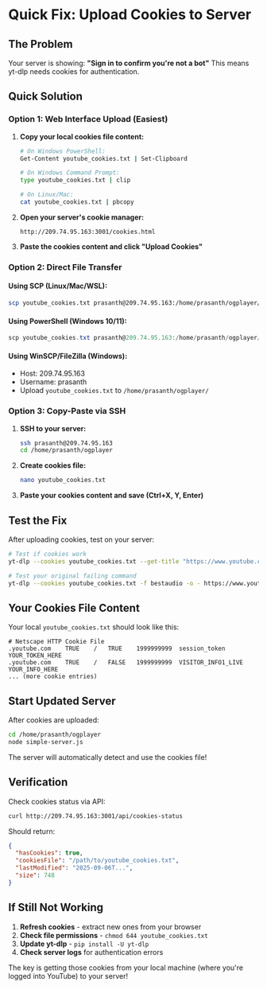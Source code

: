 # Quick Fix: Upload Cookies to Server

## The Problem
Your server is showing: **"Sign in to confirm you're not a bot"**
This means yt-dlp needs cookies for authentication.

## Quick Solution

### Option 1: Web Interface Upload (Easiest)

1. **Copy your local cookies file content:**
   ```bash
   # On Windows PowerShell:
   Get-Content youtube_cookies.txt | Set-Clipboard
   
   # On Windows Command Prompt:
   type youtube_cookies.txt | clip
   
   # On Linux/Mac:
   cat youtube_cookies.txt | pbcopy
   ```

2. **Open your server's cookie manager:**
   ```
   http://209.74.95.163:3001/cookies.html
   ```

3. **Paste the cookies content and click "Upload Cookies"**

### Option 2: Direct File Transfer

#### Using SCP (Linux/Mac/WSL):
```bash
scp youtube_cookies.txt prasanth@209.74.95.163:/home/prasanth/ogplayer/
```

#### Using PowerShell (Windows 10/11):
```powershell
scp youtube_cookies.txt prasanth@209.74.95.163:/home/prasanth/ogplayer/
```

#### Using WinSCP/FileZilla (Windows):
- Host: 209.74.95.163
- Username: prasanth
- Upload `youtube_cookies.txt` to `/home/prasanth/ogplayer/`

### Option 3: Copy-Paste via SSH

1. **SSH to your server:**
   ```bash
   ssh prasanth@209.74.95.163
   cd /home/prasanth/ogplayer
   ```

2. **Create cookies file:**
   ```bash
   nano youtube_cookies.txt
   ```

3. **Paste your cookies content and save (Ctrl+X, Y, Enter)**

## Test the Fix

After uploading cookies, test on your server:

```bash
# Test if cookies work
yt-dlp --cookies youtube_cookies.txt --get-title "https://www.youtube.com/watch?v=dQw4w9WgXcQ"

# Test your original failing command
yt-dlp --cookies youtube_cookies.txt -f bestaudio -o - https://www.youtube.com/watch?v=-WVDfHUVym4
```

## Your Cookies File Content

Your local `youtube_cookies.txt` should look like this:
```
# Netscape HTTP Cookie File
.youtube.com	TRUE	/	TRUE	1999999999	session_token	YOUR_TOKEN_HERE
.youtube.com	TRUE	/	FALSE	1999999999	VISITOR_INFO1_LIVE	YOUR_INFO_HERE
... (more cookie entries)
```

## Start Updated Server

After cookies are uploaded:
```bash
cd /home/prasanth/ogplayer
node simple-server.js
```

The server will automatically detect and use the cookies file!

## Verification

Check cookies status via API:
```bash
curl http://209.74.95.163:3001/api/cookies-status
```

Should return:
```json
{
  "hasCookies": true,
  "cookiesFile": "/path/to/youtube_cookies.txt",
  "lastModified": "2025-09-06T...",
  "size": 748
}
```

## If Still Not Working

1. **Refresh cookies** - extract new ones from your browser
2. **Check file permissions** - `chmod 644 youtube_cookies.txt`
3. **Update yt-dlp** - `pip install -U yt-dlp`
4. **Check server logs** for authentication errors

The key is getting those cookies from your local machine (where you're logged into YouTube) to your server!

